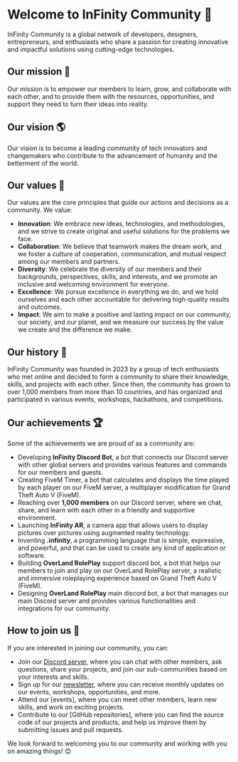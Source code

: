 # Welcome to InFinity Community 👋

InFinity Community is a global network of developers, designers, entrepreneurs, and enthusiasts who share a passion for creating innovative and impactful solutions using cutting-edge technologies.

## Our mission 🚀

Our mission is to empower our members to learn, grow, and collaborate with each other, and to provide them with the resources, opportunities, and support they need to turn their ideas into reality.

## Our vision 🌎

Our vision is to become a leading community of tech innovators and changemakers who contribute to the advancement of humanity and the betterment of the world.

## Our values 💙

Our values are the core principles that guide our actions and decisions as a community. We value:

- **Innovation**: We embrace new ideas, technologies, and methodologies, and we strive to create original and useful solutions for the problems we face.
- **Collaboration**: We believe that teamwork makes the dream work, and we foster a culture of cooperation, communication, and mutual respect among our members and partners.
- **Diversity**: We celebrate the diversity of our members and their backgrounds, perspectives, skills, and interests, and we promote an inclusive and welcoming environment for everyone.
- **Excellence**: We pursue excellence in everything we do, and we hold ourselves and each other accountable for delivering high-quality results and outcomes.
- **Impact**: We aim to make a positive and lasting impact on our community, our society, and our planet, and we measure our success by the value we create and the difference we make.

## Our history 📜

InFinity Community was founded in 2023 by a group of tech enthusiasts who met online and decided to form a community to share their knowledge, skills, and projects with each other. Since then, the community has grown to over 1,000 members from more than 10 countries, and has organized and participated in various events, workshops, hackathons, and competitions.

## Our achievements 🏆

Some of the achievements we are proud of as a community are:

- Developing **InFinity Discord Bot**, a bot that connects our Discord server with other global servers and provides various features and commands for our members and guests.
- Creating FiveM Timer, a bot that calculates and displays the time played by each player on our FiveM server, a multiplayer modification for Grand Theft Auto V (FiveM).
- Reaching over **1,000 members** on our Discord server, where we chat, share, and learn with each other in a friendly and supportive environment.
- Launching **InFinity AR**, a camera app that allows users to display pictures over pictures using augmented reality technology.
- Inventing **.infinity**, a programming language that is simple, expressive, and powerful, and that can be used to create any kind of application or software.
- Building **OverLand RolePlay** support discord bot, a bot that helps our members to join and play on our OverLand RolePlay server, a realistic and immersive roleplaying experience based on Grand Theft Auto V (FiveM).
- Designing **OverLand RolePlay** main discord bot, a bot that manages our main Discord server and provides various functionalities and integrations for our community.

## How to join us 🙌

If you are interested in joining our community, you can:

- Join our [Discord server](https://discord.gg/infinitytm), where you can chat with other members, ask questions, share your projects, and join our sub-communities based on your interests and skills.
- Sign up for our [newsletter](https://discord.gg/infinitytm), where you can receive monthly updates on our events, workshops, opportunities, and more.
- Attend our [events], where you can meet other members, learn new skills, and work on exciting projects.
- Contribute to our [GitHub repositories], where you can find the source code of our projects and products, and help us improve them by submitting issues and pull requests.

We look forward to welcoming you to our community and working with you on amazing things! 😊
